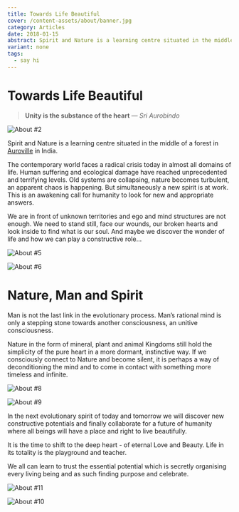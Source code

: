 ```yaml
---
title: Towards Life Beautiful
cover: /content-assets/about/banner.jpg
category: Articles
date: 2018-01-15
abstract: Spirit and Nature is a learning centre situated in the middle of a forest in Auroville in India.
variant: none
tags:
  - say hi
---
```


# Towards Life Beautiful

> **Unity is the substance of the heart** _— Sri Aurobindo_

![About #2](/content-assets/about/about2_675X450.jpg)

Spirit and Nature is a learning centre situated in the middle of a forest in [Auroville](/on-auroville) in India.

The contemporary world faces a radical crisis today in almost all domains of life. Human suffering and ecological damage have reached unprecedented and terrifying levels. Old systems are collapsing, nature becomes turbulent, an apparent chaos is happening. But simultaneously a new spirit is at work. This is an awakening call for humanity to look for new and appropriate answers.

We are in front of unknown territories and ego and mind structures are not enough. We need to stand still, face our wounds, our broken hearts and look inside to find what is our soul. And maybe we discover the wonder of life and how we can play a constructive role…

![About #5](/content-assets/about/about5_1260X900.jpg)

![About #6](/content-assets/about/about6_1200X900.jpg)

# Nature, Man and Spirit

Man is not the last link in the evolutionary process. Man’s rational mind is only a stepping stone towards another consciousness, an unitive consciousness.

Nature in the form of mineral, plant and animal Kingdoms still hold the simplicity of the pure heart in a more dormant, instinctive way. If we consciously connect to Nature and become silent, it is perhaps a way of deconditioning the mind and to come in contact with something more timeless and infinite.

![About #8](/content-assets/about/about8_1200X900.jpg)

![About #9](/content-assets/about/about9_1200X900.jpg)

In the next evolutionary spirit of today and tomorrow we will discover new constructive potentials and finally collaborate for a future of humanity where all beings will have a place and right to live beautifully.

It is the time to shift to the deep heart - of eternal Love and Beauty. Life in its totality is the playground and teacher.

We all can learn to trust the essential potential which is secretly organising every living being and as such finding purpose and celebrate.

![About #11](/content-assets/about/about10_1200X900.jpg)

![About #10](/content-assets/about/about11_1200X900.jpg)
